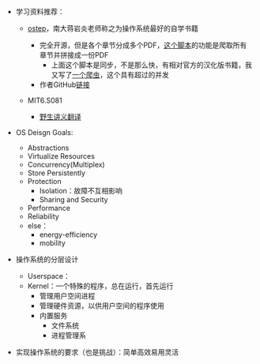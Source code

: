 + 学习资料推荐：
	+ [ostep](http://www.ostep.org/)，南大蒋岩炎老师称之为操作系统最好的自学书籍
		+ 完全开源，但是各个章节分成多个PDF，[这个脚本](https://github.com/zweix123/zyutils/blob/master/spider/get_ostep_all_pdf_and_merge.py)的功能是爬取所有章节并拼接成一份PDF
			+ 上面这个脚本是同步，不是那么快，有相对官方的汉化版书籍，我又写了[一个爬虫](https://github.com/zweix123/zyutils/blob/master/spider/get_zh_ostep_all_pdf_and_merge.py)，这个具有超过的并发
		+ 作者GitHub[链接](https://github.com/remzi-arpacidusseau)

	+ MIT6.S081
		+ [野生讲义翻译](https://mit-public-courses-cn-translatio.gitbook.io/mit6-s081/)

+ OS Deisgn Goals:
	+ Abstractions
	+ Virtualize Resources
	+ Concurrency(Multiplex)
	+ Store Persistently
	+ Protection
		+ Isolation：故障不互相影响
		+ Sharing and Security
	+ Performance
	+ Reliability
	+ else：
		+ energy-efficiency
		+ mobility

+ 操作系统的分层设计
	+ Userspace：
	+ Kernel：一个特殊的程序，总在运行，首先运行
		+ 管理用户空间进程
		+ 管理硬件资源，以供用户空间的程序使用
		+ 内置服务
			+ 文件系统
			+ 进程管理系

+ 实现操作系统的要求（也是挑战）：简单高效易用灵活